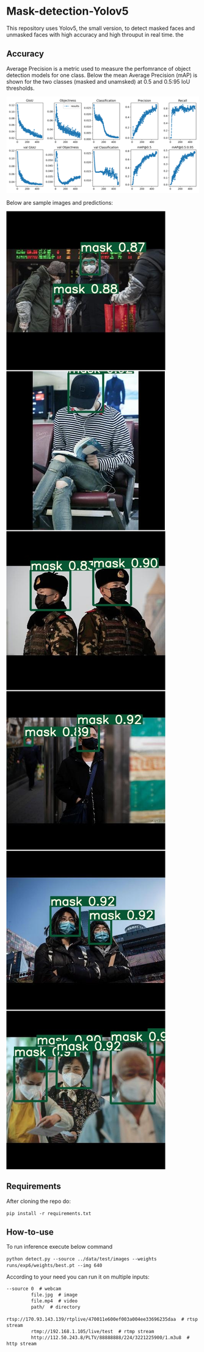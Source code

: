 # Mask-detection-Yolov5

This repository uses Yolov5, the small version, to detect masked faces and unmasked faces with high accuracy and high throuput in real time.
the

## Accuracy
Average Precision is a metric used to measure the perfomrance of object detection models for one class. 
Below the mean Average Precision (mAP) is shown for the two classes (masked and unamsked) at 0.5 and 0.5:95 IoU thresholds.

![performance](https://github.com/Abdelrahman44/Mask-detection-Yolov5/blob/master/yolov5/runs/exp5/results.png)




Below are sample images and predictions:


![output1](https://github.com/Abdelrahman44/Mask-detection-Yolov5/blob/master/yolov5/inference/output/0_Concern-In-China-As-Mystery-Virus-Spreads_jpg.rf.3135dfc5feab288d76a4ccfd22dfc5bf.jpg)
![output1](https://github.com/Abdelrahman44/Mask-detection-Yolov5/blob/master/yolov5/inference/output/r1p00017o8171pnq407_jpg.rf.6fd25b7219a249e97f54fcabf2b52726.jpg)
![output1](https://github.com/Abdelrahman44/Mask-detection-Yolov5/blob/master/yolov5/inference/output/w1240-p16x9-0e48e0098f6e832f27d8b581b33bbc72b9967a63_jpg.rf.34ed1e8f70eebdabaf43ab9d40dc1c9b.jpg)
![output1](https://github.com/Abdelrahman44/Mask-detection-Yolov5/blob/master/yolov5/inference/output/RTX7CCFN_jpg.rf.66ed5c5054f30d933d19ab3d56ace004.jpg)
![output1](https://github.com/Abdelrahman44/Mask-detection-Yolov5/blob/master/yolov5/inference/output/1288126-10255706714jpg_jpg.rf.95f7324cbfd48e0386e0660b5e932223.jpg)
![output1](https://github.com/Abdelrahman44/Mask-detection-Yolov5/blob/master/yolov5/inference/output/shutterstock_1627199179_jpg.rf.8432d033a37b3d142ec4ffcede508c7d.jpg)


## Requirements
After cloning the repo do: 

`pip install -r requirements.txt`


## How-to-use

To run inference execute below command

`python detect.py --source ../data/test/images --weights runs/exp6/weights/best.pt --img 640`


According to your need you can run it on multiple inputs:
```
--source 0  # webcam
         file.jpg  # image 
         file.mp4  # video
         path/  # directory
         rtsp://170.93.143.139/rtplive/470011e600ef003a004ee33696235daa  # rtsp stream
         rtmp://192.168.1.105/live/test  # rtmp stream
         http://112.50.243.8/PLTV/88888888/224/3221225900/1.m3u8  # http stream
```
